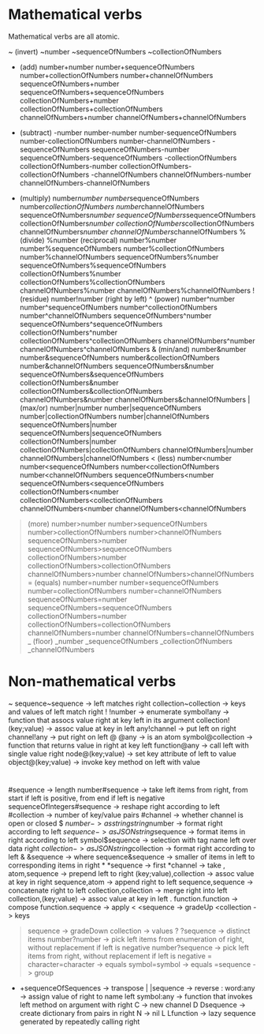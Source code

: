 # Mathematical verbs

Mathematical verbs are all atomic.

~ (invert)
  ~number
  ~sequenceOfNumbers
  ~collectionOfNumbers
+ (add)
  number+number
  number+sequenceOfNumbers
  number+collectionOfNumbers
  number+channelOfNumbers
  sequenceOfNumbers+number
  sequenceOfNumbers+sequenceOfNumbers
  collectionOfNumbers+number
  collectionOfNumbers+collectionOfNumbers
  channelOfNumbers+number
  channelOfNumbers+channelOfNumbers
- (subtract)
  -number
  number-number
  number-sequenceOfNumbers
  number-collectionOfNumbers
  number-channelOfNumbers
  -sequenceOfNumbers
  sequenceOfNumbers-number
  sequenceOfNumbers-sequenceOfNumbers
  -collectionOfNumbers
  collectionOfNumbers-number
  collectionOfNumbers-collectionOfNumbers
  -channelOfNumbers
  channelOfNumbers-number
  channelOfNumbers-channelOfNumbers
* (multiply)
  number*number
  number*sequenceOfNumbers
  number*collectionOfNumbers
  number*channelOfNumbers
  sequenceOfNumbers*number
  sequenceOfNumbers*sequenceOfNumbers
  collectionOfNumbers*number
  collectionOfNumbers*collectionOfNumbers
  channelOfNumbers*number
  channelOfNumbers*channelOfNumbers
% (divide)
  %number (reciprocal)
  number%number
  number%sequenceOfNumbers
  number%collectionOfNumbers
  number%channelOfNumbers
  sequenceOfNumbers%number
  sequenceOfNumbers%sequenceOfNumbers
  collectionOfNumbers%number
  collectionOfNumbers%collectionOfNumbers
  channelOfNumbers%number
  channelOfNumbers%channelOfNumbers
! (residue)
  number!number (right by left)
^ (power)
  number^number
  number^sequenceOfNumbers
  number^collectionOfNumbers
  number^channelOfNumbers
  sequenceOfNumbers^number
  sequenceOfNumbers^sequenceOfNumbers
  collectionOfNumbers^number
  collectionOfNumbers^collectionOfNumbers
  channelOfNumbers^number
  channelOfNumbers^channelOfNumbers
& (min/and)
  number&number
  number&sequenceOfNumbers
  number&collectionOfNumbers
  number&channelOfNumbers
  sequenceOfNumbers&number
  sequenceOfNumbers&sequenceOfNumbers
  collectionOfNumbers&number
  collectionOfNumbers&collectionOfNumbers
  channelOfNumbers&number
  channelOfNumbers&channelOfNumbers
| (max/or)
  number|number
  number|sequenceOfNumbers
  number|collectionOfNumbers
  number|channelOfNumbers
  sequenceOfNumbers|number
  sequenceOfNumbers|sequenceOfNumbers
  collectionOfNumbers|number
  collectionOfNumbers|collectionOfNumbers
  channelOfNumbers|number
  channelOfNumbers|channelOfNumbers
< (less)
  number<number
  number<sequenceOfNumbers
  number<collectionOfNumbers
  number<channelOfNumbers
  sequenceOfNumbers<number
  sequenceOfNumbers<sequenceOfNumbers
  collectionOfNumbers<number
  collectionOfNumbers<collectionOfNumbers
  channelOfNumbers<number
  channelOfNumbers<channelOfNumbers
> (more)
  number>number
  number>sequenceOfNumbers
  number>collectionOfNumbers
  number>channelOfNumbers
  sequenceOfNumbers>number
  sequenceOfNumbers>sequenceOfNumbers
  collectionOfNumbers>number
  collectionOfNumbers>collectionOfNumbers
  channelOfNumbers>number
  channelOfNumbers>channelOfNumbers
= (equals)
  number=number
  number=sequenceOfNumbers
  number=collectionOfNumbers
  number=channelOfNumbers
  sequenceOfNumbers=number
  sequenceOfNumbers=sequenceOfNumbers
  collectionOfNumbers=number
  collectionOfNumbers=collectionOfNumbers
  channelOfNumbers=number
  channelOfNumbers=channelOfNumbers
_ (floor)
  _number
  _sequenceOfNumbers
  _collectionOfNumbers
  _channelOfNumbers

# Non-mathematical verbs

~
  sequence~sequence -> left matches right
  collection~collection -> keys and values of left match right
!
  !number -> enumerate
  symbol!any -> function that assocs value right at key left in its argument
  collection!(key;value) -> assoc value at key in left
  any!channel -> put left on right
  channel!any -> put right on left
@
  @any -> is an atom
  symbol@collection -> function that returns value in right at key left
  function@any -> call left with single value right
  node@(key;value) -> set key attribute of left to value
  object@(key;value) -> invoke key method on left with value
#
  #sequence -> length
  number#sequence -> take left items from right, from start if left is positive, from end if left is negative
  sequenceOfIntegers#sequence -> reshape right according to left
  #collection -> number of key/value pairs
  #channel -> whether channel is open or closed
$
  $number -> as string
  string$number -> format right according to left
  $sequence -> as JSON
  string$sequence -> format items in right according to left
  symbol$sequence -> selection with tag name left over data right
  $collection -> as JSON
  string$collection -> format right according to left
&
  &sequence -> where
  sequence&sequence -> smaller of items in left to corresponding items in right
*
  *sequence -> first
  *channel -> take
,
  atom,sequence -> prepend left to right
  (key;value),collection -> assoc value at key in right
  sequence,atom -> append right to left
  sequence,sequence -> concatenate right to left
  collection,collection -> merge right into left
  collection,(key;value) -> assoc value at key in left
.
  function.function -> compose
  function.sequence -> apply
<
  <sequence -> gradeUp
  <collection -> keys
>
  >sequence -> gradeDown
  >collection -> values
?
  ?sequence -> distinct items
  number?number -> pick left items from enumeration of right, without replacement if left is negative
  number?sequence -> pick left items from right, without replacement if left is negative
=
  character=character -> equals
  symbol=symbol -> equals
  =sequence -> group
+
  +sequenceOfSequences -> transpose
|
  |sequence -> reverse
:
  word:any -> assign value of right to name left
  symbol:any -> function that invokes left method on argument with right
C -> new channel
D
  Dsequence -> create dictionary from pairs in right
N -> nil
L
  Lfunction -> lazy sequence generated by repeatedly calling right
